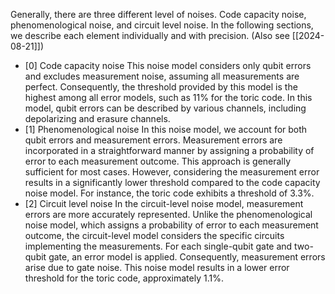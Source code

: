 
Generally, there are three different level of noises. Code capacity noise, phenomenological noise, and circuit level noise. In the following sections, we describe each element individually and with precision. (Also see [[2024-08-21]])

 - [0] Code capacity noise
    This noise model considers only qubit errors and excludes measurement noise, assuming all measurements are perfect. Consequently, the threshold provided by this model is the highest among all error models, such as 11% for the toric code. In this model, qubit errors can be described by various channels, including depolarizing and erasure channels.
- [1] Phenomenological noise
    In this noise model, we account for both qubit errors and measurement errors. Measurement errors are incorporated in a straightforward manner by assigning a probability of error to each measurement outcome. This approach is generally sufficient for most cases. However, considering the measurement error results in a significantly lower threshold compared to the code capacity noise model. For instance, the toric code exhibits a threshold of 3.3%.
- [2] Circuit level noise
    In the circuit-level noise model, measurement errors are more accurately represented. Unlike the phenomenological noise model, which assigns a probability of error to each measurement outcome, the circuit-level model considers the specific circuits implementing the measurements. For each single-qubit gate and two-qubit gate, an error model is applied. Consequently, measurement errors arise due to gate noise. This noise model results in a lower error threshold for the toric code, approximately 1.1%.








